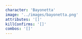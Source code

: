 ```yaml
---
character: 'Bayonetta'
image: '../images/bayonetta.png'
attributes: '[]'
killConfirms: '[]'
combos: '[]'
---
```

